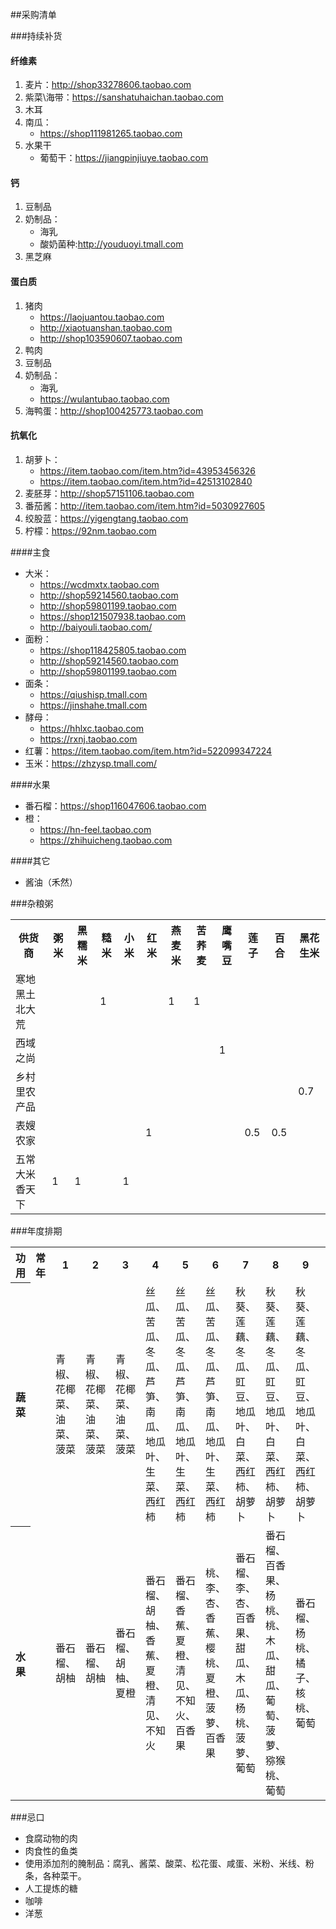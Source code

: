 ##采购清单

###持续补货
#### 纤维素
1. 麦片：http://shop33278606.taobao.com
2. 紫菜\海带：https://sanshatuhaichan.taobao.com
4. 木耳
5. 南瓜：
	* https://shop111981265.taobao.com
6. 水果干
	* 葡萄干：https://jiangpinjiuye.taobao.com

#### 钙
1. 豆制品
2. 奶制品：
	* 海乳
	* 酸奶菌种:http://youduoyi.tmall.com
3. 黑芝麻

#### 蛋白质
1. 猪肉
	* https://laojuantou.taobao.com
	* http://xiaotuanshan.taobao.com
	* http://shop103590607.taobao.com
2. 鸭肉
3. 豆制品
4. 奶制品：
	* 海乳
	* https://wulantubao.taobao.com
5. 海鸭蛋：http://shop100425773.taobao.com

#### 抗氧化
1. 胡萝卜：
	* https://item.taobao.com/item.htm?id=43953456326
	* https://item.taobao.com/item.htm?id=42513102840
2. 麦胚芽：http://shop57151106.taobao.com
3. 番茄酱：http://item.taobao.com/item.htm?id=5030927605
4. 绞股蓝：https://yigengtang.taobao.com
5. 柠檬：https://92nm.taobao.com

####主食
* 大米：
	* https://wcdmxtx.taobao.com
	* http://shop59214560.taobao.com
	* http://shop59801199.taobao.com
	* https://shop121507938.taobao.com
	* http://baiyouli.taobao.com/
* 面粉：
	* https://shop118425805.taobao.com
	* http://shop59214560.taobao.com
	* http://shop59801199.taobao.com
* 面条：
	* https://qiushisp.tmall.com
	* https://jinshahe.tmall.com
* 酵母：
	* https://hhlxc.taobao.com
	* https://rxnj.taobao.com
* 红薯：https://item.taobao.com/item.htm?id=522099347224
* 玉米：https://zhzysp.tmall.com/

####水果
* 番石榴：https://shop116047606.taobao.com
* 橙：
	* https://hn-feel.taobao.com
	* https://zhihuicheng.taobao.com 

####其它
* 酱油（禾然）

###杂粮粥
<table>
    <tr><th>供货商</th><th>粥米</th><th>黑糯米</th><th>糙米</th><th>小米</th><th>红米</th><th>燕麦米</th><th>苦荞麦</th><th>鹰嘴豆</th><th>莲子</th><th>百合</th><th>黑花生米</th></tr>
    <tr><td>寒地黑土北大荒</td><td></td><td></td><td>1</td><td></td><td></td><td>1</td><td>1</td><td></td><td></td><td></td><td></td></tr>
    <tr><td>西域之尚</td><td></td><td></td><td></td><td></td><td></td><td></td><td></td><td>1</td><td></td><td></td><td></td></tr>
    <tr><td>乡村里农产品</td><td></td><td></td><td></td><td></td><td></td><td></td><td></td><td></td><td></td><td></td><td>0.7</td></tr>
 <tr><td>表嫂农家</td><td></td><td></td><td></td><td></td><td>1</td><td></td><td></td><td></td><td>0.5</td><td>0.5</td><td></td></tr>
 <tr><td>五常大米香天下</td><td>1</td><td>1</td><td></td><td>1</td><td></td><td></td><td></td><td></td><td></td><td></td><td></td></tr>
    </table>

###年度排期
<table>
<tr><th>功用</th><th>常年</th><th>1</th><th>2</th><th>3</th><th>4</th><th>5</th><th>6</th><th>7</th><th>8</th><th>9</th><th>10</th><th>11</th><th>12</th></tr>
<tr><th>蔬菜</th><td></td><td>青椒、花椰菜、油菜、菠菜
</td><td>青椒、花椰菜、油菜、菠菜</td><td>青椒、花椰菜、油菜、菠菜 </td><td>丝瓜、苦瓜、冬瓜、芦笋、南瓜、地瓜叶、生菜、西红柿</td><td>丝瓜、苦瓜、冬瓜、芦笋、南瓜、地瓜叶、生菜、西红柿</td><td>丝瓜、苦瓜、冬瓜、芦笋、南瓜、地瓜叶、生菜、西红柿</td><td>秋葵、莲藕、冬瓜、豇豆、地瓜叶、白菜、西红柿、胡萝卜</td><td>秋葵、莲藕、冬瓜、豇豆、地瓜叶、白菜、西红柿、胡萝卜</td><td>秋葵、莲藕、冬瓜、豇豆、地瓜叶、白菜、西红柿、胡萝卜</td><td>青椒、卷心菜、白菜、花椰菜、胡萝卜、萝卜、菠菜</td><td>南瓜、白菜、西兰花、萝卜、菠菜、穿心莲</td><td>白菜、西兰花、萝卜、菠菜、穿心莲</td></tr>
<tr><th>水果</th><td></td><td>番石榴、胡柚</td><td>番石榴、胡柚</td><td>番石榴、胡柚、夏橙</td><td>番石榴、胡柚、香蕉、夏橙、清见、不知火</td><td>番石榴、香蕉、夏橙、清见、不知火、百香果</td><td>桃、李、杏、香蕉、樱桃、夏橙、菠萝、百香果</td><td>番石榴、李、杏、百香果、甜瓜、木瓜、杨桃、菠萝、葡萄</td><td>番石榴、百香果、杨桃、桃、木瓜、甜瓜、葡萄、菠萝、猕猴桃、葡萄</td><td>番石榴、杨桃、橘子、核桃、葡萄</td><td>番石榴、柿子、橙、柚子、橘子、猕猴桃</td><td>番石榴、橙、胡柚、柚子、橘子</td><td>番石榴、橙、胡柚、柚子、橘子</td></tr>
</table>

###忌口 
* 食腐动物的肉
* 肉食性的鱼类
* 使用添加剂的腌制品：腐乳、酱菜、酸菜、松花蛋、咸蛋、米粉、米线、粉条，各种菜干。
* 人工提炼的糖
* 咖啡
* 洋葱
